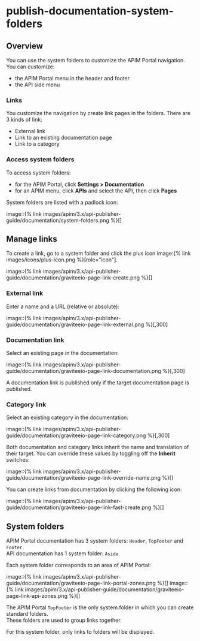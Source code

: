 # publish-documentation-system-folders

## Overview

You can use the system folders to customize the APIM Portal navigation. You can customize:

* the APIM Portal menu in the header and footer
* the API side menu

### Links

You customize the navigation by create link pages in the folders. There are 3 kinds of link:

* External link
* Link to an existing documentation page
* Link to a category

### Access system folders

To access system folders:

* for the APIM Portal, click **Settings > Documentation**
* for an APIM menu, click **APIs** and select the API, then click **Pages**

System folders are listed with a padlock icon:

image::\{% link images/apim/3.x/api-publisher-guide/documentation/system-folders.png %\}\[]

## Manage links

To create a link, go to a system folder and click the plus icon image:\{% link images/icons/plus-icon.png %\}\[role="icon"].

image::\{% link images/apim/3.x/api-publisher-guide/documentation/graviteeio-page-link-create.png %\}\[]

### External link

Enter a name and a URL (relative or absolute):

image::\{% link images/apim/3.x/api-publisher-guide/documentation/graviteeio-page-link-external.png %\}\[,300]

### Documentation link

Select an existing page in the documentation:

image::\{% link images/apim/3.x/api-publisher-guide/documentation/graviteeio-page-link-documentation.png %\}\[,300]

A documentation link is published only if the target documentation page is published.

### Category link

Select an existing category in the documentation:

image::\{% link images/apim/3.x/api-publisher-guide/documentation/graviteeio-page-link-category.png %\}\[,300]

Both documentation and category links inherit the name and translation of their target. You can override these values by toggling off the **Inherit** switches:

image::\{% link images/apim/3.x/api-publisher-guide/documentation/graviteeio-page-link-override-name.png %\}\[]

You can create links from documentation by clicking the following icon:

image::\{% link images/apim/3.x/api-publisher-guide/documentation/graviteeio-page-link-fast-create.png %\}\[]

## System folders

APIM Portal documentation has 3 system folders: `Header`, `TopFooter` and `Footer`.\
API documentation has 1 system folder: `Aside`.

Each system folder corresponds to an area of APIM Portal:

image::\{% link images/apim/3.x/api-publisher-guide/documentation/graviteeio-page-link-portal-zones.png %\}\[] image::\{% link images/apim/3.x/api-publisher-guide/documentation/graviteeio-page-link-api-zones.png %\}\[]

The APIM Portal `TopFooter` is the only system folder in which you can create standard folders.\
These folders are used to group links together.

For this system folder, only links to folders will be displayed.

